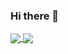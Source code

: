 ### Hi there 👋


<a href="https://github.com/eliwena">
  <img align="center" src="https://github-readme-stats.vercel.app/api?username=eliwena&count_private=true&show_icons=true&theme=radical&hide=issues, stars" />
</a>
<a href="https://github.com/eliwena">
  <img align="center" src="https://github-readme-stats.vercel.app/api/top-langs/?username=eliwena&layout=compact&theme=radical" />
</a>

